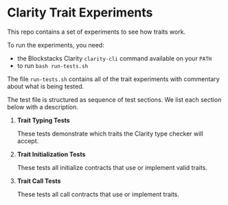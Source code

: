 # Clarity Trait Experiments

This repo contains a set of experiments to see how traits work.

To run the experiments, you need:

-   the Blockstacks Clarity `clarity-cli` command available on your `PATH`
-   to run `bash run-tests.sh`

The file `run-tests.sh` contains all of the trait experiments with commentary about what is being tested.

The test file is structured as sequence of test sections.
We list each section below with a description.

1.  **Trait Typing Tests**

    These tests demonstrate which traits the Clarity type checker will accept.

1.  **Trait Initialization Tests**

    These tests all initialize contracts that use or implement valid traits.

2.  **Trait Call Tests**

    These tests all call contracts that use or implement traits.
